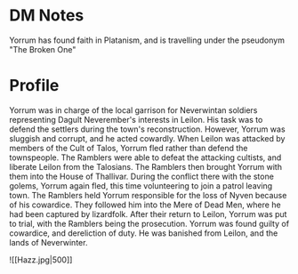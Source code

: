 # DM Notes
Yorrum has found faith in Platanism, and is travelling under the pseudonym "The Broken One"
# Profile
Yorrum was in charge of the local garrison for Neverwintan soldiers representing Dagult Neverember's interests in Leilon. His task was to defend the settlers during the town's reconstruction. However, Yorrum was sluggish and corrupt, and he acted cowardly. When Leilon was attacked by members of the Cult of Talos, Yorrum fled rather than defend the townspeople. The Ramblers were able to defeat the attacking cultists, and liberate Leilon from the Talosians. The Ramblers then brought Yorrum with them into the House of Thallivar. During the conflict there with the stone golems, Yorrum again fled, this time volunteering to join a patrol leaving town. The Ramblers held Yorrum responsible for the loss of Nyven because of his cowardice. They followed him into the Mere of Dead Men, where he had been captured by lizardfolk. After their return to Leilon, Yorrum was put to trial, with the Ramblers being the prosecution. Yorrum was found guilty of cowardice, and dereliction of duty. He was banished from Leilon, and the lands of Neverwinter.

![[Hazz.jpg|500]]

